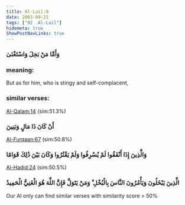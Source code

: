 ```yaml
---
title: Al-Lail:8
date: 2003-09-21
tags: ["92 .Al-Lail"]
hidemeta: true 
ShowPostNavLinks: true 
---
```

### وَأَمَّا مَنْ بَخِلَ وَاسْتَغْنَىٰ
### meaning: 
But as for him, who is stingy and self-complacent,
### similar verses: 

[Al-Qalam:14](/68/14) (sim:51.3%)

### أَنْ كَانَ ذَا مَالٍ وَبَنِينَ

[Al-Furqaan:67](/25/67) (sim:50.8%)

### وَالَّذِينَ إِذَا أَنْفَقُوا لَمْ يُسْرِفُوا وَلَمْ يَقْتُرُوا وَكَانَ بَيْنَ ذَٰلِكَ قَوَامًا

[Al-Hadid:24](/57/24) (sim:50.5%)

### الَّذِينَ يَبْخَلُونَ وَيَأْمُرُونَ النَّاسَ بِالْبُخْلِ ۗ وَمَنْ يَتَوَلَّ فَإِنَّ اللَّهَ هُوَ الْغَنِيُّ الْحَمِيدُ

Our AI only can find similar verses with similarity score > 50% 

